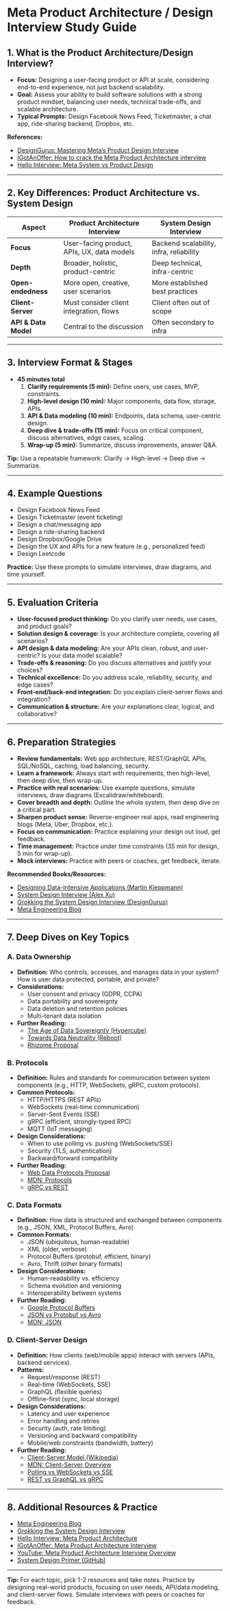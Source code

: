 # Meta Product Architecture / Design Interview Study Guide

## 1. What is the Product Architecture/Design Interview?

- **Focus:** Designing a user-facing product or API at scale, considering end-to-end experience, not just backend scalability.
- **Goal:** Assess your ability to build software solutions with a strong product mindset, balancing user needs, technical trade-offs, and scalable architecture.
- **Typical Prompts:** Design Facebook News Feed, Ticketmaster, a chat app, ride-sharing backend, Dropbox, etc.

**References:**

- [DesignGurus: Mastering Meta’s Product Design Interview](https://www.designgurus.io/blog/mastering-metas-product-design-interview)
- [IGotAnOffer: How to crack the Meta Product Architecture interview](https://igotanoffer.com/en/advice/meta-product-architecture-interview)
- [Hello Interview: Meta System vs Product Design](https://www.hellointerview.com/blog/meta-system-vs-product-design)

---

## 2. Key Differences: Product Architecture vs. System Design

| Aspect               | Product Architecture Interview             | System Design Interview                 |
| -------------------- | ------------------------------------------ | --------------------------------------- |
| **Focus**            | User-facing product, APIs, UX, data models | Backend scalability, infra, reliability |
| **Depth**            | Broader, holistic, product-centric         | Deep technical, infra-centric           |
| **Open-endedness**   | More open, creative, user scenarios        | More established best practices         |
| **Client-Server**    | Must consider client integration, flows    | Client often out of scope               |
| **API & Data Model** | Central to the discussion                  | Often secondary to infra                |

---

## 3. Interview Format & Stages

- **45 minutes total**
  1. **Clarify requirements (5 min):** Define users, use cases, MVP, constraints.
  2. **High-level design (10 min):** Major components, data flow, storage, APIs.
  3. **API & Data modeling (10 min):** Endpoints, data schema, user-centric design.
  4. **Deep dive & trade-offs (15 min):** Focus on critical component, discuss alternatives, edge cases, scaling.
  5. **Wrap-up (5 min):** Summarize, discuss improvements, answer Q&A.

**Tip:** Use a repeatable framework: Clarify → High-level → Deep dive → Summarize.

---

## 4. Example Questions

- Design Facebook News Feed
- Design Ticketmaster (event ticketing)
- Design a chat/messaging app
- Design a ride-sharing backend
- Design Dropbox/Google Drive
- Design the UX and APIs for a new feature (e.g., personalized feed)
- Design Leetcode

**Practice:** Use these prompts to simulate interviews, draw diagrams, and time yourself.

---

## 5. Evaluation Criteria

- **User-focused product thinking:** Do you clarify user needs, use cases, and product goals?
- **Solution design & coverage:** Is your architecture complete, covering all scenarios?
- **API design & data modeling:** Are your APIs clean, robust, and user-centric? Is your data model scalable?
- **Trade-offs & reasoning:** Do you discuss alternatives and justify your choices?
- **Technical excellence:** Do you address scale, reliability, security, and edge cases?
- **Front-end/back-end integration:** Do you explain client-server flows and integration?
- **Communication & structure:** Are your explanations clear, logical, and collaborative?

---

## 6. Preparation Strategies

- **Review fundamentals:** Web app architecture, REST/GraphQL APIs, SQL/NoSQL, caching, load balancing, security.
- **Learn a framework:** Always start with requirements, then high-level, then deep dive, then wrap-up.
- **Practice with real scenarios:** Use example questions, simulate interviews, draw diagrams (Excalidraw/whiteboard).
- **Cover breadth and depth:** Outline the whole system, then deep dive on a critical part.
- **Sharpen product sense:** Reverse-engineer real apps, read engineering blogs (Meta, Uber, Dropbox, etc.).
- **Focus on communication:** Practice explaining your design out loud, get feedback.
- **Time management:** Practice under time constraints (35 min for design, 5 min for wrap-up).
- **Mock interviews:** Practice with peers or coaches, get feedback, iterate.

**Recommended Books/Resources:**

- [Designing Data-Intensive Applications (Martin Kleppmann)](https://dataintensive.net/)
- [System Design Interview (Alex Xu)](https://www.amazon.com/System-Design-Interview-insiders-Second/dp/B08CMF2CQF)
- [Grokking the System Design Interview (DesignGurus)](https://www.designgurus.io/course/system-design)
- [Meta Engineering Blog](https://engineering.fb.com/)

---

## 7. Deep Dives on Key Topics

### A. Data Ownership

- **Definition:** Who controls, accesses, and manages data in your system? How is user data protected, portable, and private?
- **Considerations:**
  - User consent and privacy (GDPR, CCPA)
  - Data portability and sovereignty
  - Data deletion and retention policies
  - Multi-tenant data isolation
- **Further Reading:**
  - [The Age of Data Sovereignty (Hypercube)](https://github.com/alexotsu/hypercube-spec)
  - [Towards Data Neutrality (Reboot)](https://joinreboot.org/p/rhizome)
  - [Rhizome Proposal](https://jzhao.xyz/thoughts/Rhizome-Proposal)

### B. Protocols

- **Definition:** Rules and standards for communication between system components (e.g., HTTP, WebSockets, gRPC, custom protocols).
- **Common Protocols:**
  - HTTP/HTTPS (REST APIs)
  - WebSockets (real-time communication)
  - Server-Sent Events (SSE)
  - gRPC (efficient, strongly-typed RPC)
  - MQTT (IoT messaging)
- **Design Considerations:**
  - When to use polling vs. pushing (WebSockets/SSE)
  - Security (TLS, authentication)
  - Backward/forward compatibility
- **Further Reading:**
  - [Web Data Protocols Proposal](https://gist.github.com/pfrazee/860f2d137ef001a89da4b3959e259d58)
  - [MDN: Protocols](https://developer.mozilla.org/en-US/docs/Web/HTTP/Protocols)
  - [gRPC vs REST](https://www.designgurus.io/blog/rest-graphql-grpc-system-design)

### C. Data Formats

- **Definition:** How data is structured and exchanged between components (e.g., JSON, XML, Protocol Buffers, Avro).
- **Common Formats:**
  - JSON (ubiquitous, human-readable)
  - XML (older, verbose)
  - Protocol Buffers (protobuf, efficient, binary)
  - Avro, Thrift (other binary formats)
- **Design Considerations:**
  - Human-readability vs. efficiency
  - Schema evolution and versioning
  - Interoperability between systems
- **Further Reading:**
  - [Google Protocol Buffers](https://developers.google.com/protocol-buffers)
  - [JSON vs Protobuf vs Avro](https://www.baeldung.com/cs/json-vs-protobuf-vs-avro)
  - [MDN: JSON](https://developer.mozilla.org/en-US/docs/Learn/JavaScript/Objects/JSON)

### D. Client-Server Design

- **Definition:** How clients (web/mobile apps) interact with servers (APIs, backend services).
- **Patterns:**
  - Request/response (REST)
  - Real-time (WebSockets, SSE)
  - GraphQL (flexible queries)
  - Offline-first (sync, local storage)
- **Design Considerations:**
  - Latency and user experience
  - Error handling and retries
  - Security (auth, rate limiting)
  - Versioning and backward compatibility
  - Mobile/web constraints (bandwidth, battery)
- **Further Reading:**
  - [Client-Server Model (Wikipedia)](https://en.wikipedia.org/wiki/Client%E2%80%93server_model)
  - [MDN: Client-Server Overview](https://developer.mozilla.org/en-US/docs/Learn/Server-side/First_steps/Client-Server_overview)
  - [Polling vs WebSockets vs SSE](https://ably.com/concepts/push-vs-pull)
  - [REST vs GraphQL vs gRPC](https://www.designgurus.io/blog/rest-graphql-grpc-system-design)

---

## 8. Additional Resources & Practice

- [Meta Engineering Blog](https://engineering.fb.com/)
- [Grokking the System Design Interview](https://www.designgurus.io/course/system-design)
- [Hello Interview: Meta Product Architecture](https://www.hellointerview.com/blog/meta-system-vs-product-design)
- [IGotAnOffer: Meta Product Architecture Interview](https://igotanoffer.com/en/advice/meta-product-architecture-interview)
- [YouTube: Meta Product Architecture Interview Overview](https://www.youtube.com/watch?v=jj7NIIkJW4U)
- [System Design Primer (GitHub)](https://github.com/donnemartin/system-design-primer)

---

**Tip:** For each topic, pick 1-2 resources and take notes. Practice by designing real-world products, focusing on user needs, API/data modeling, and client-server flows. Simulate interviews with peers or coaches for feedback.

